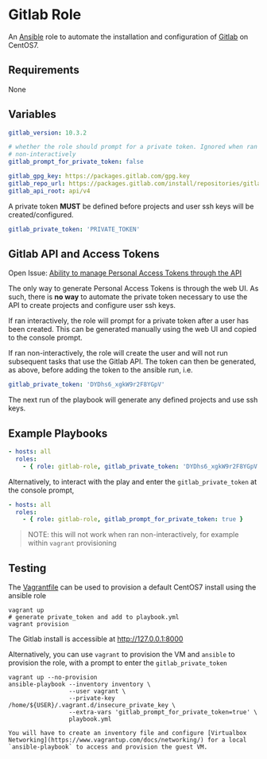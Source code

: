 # Gitlab Role

An [Ansible](https://www.ansible.com/) role to automate the installation and
configuration of [Gitlab](https://gitlab.com/) on CentOS7.

## Requirements

None

## Variables

```yaml
gitlab_version: 10.3.2

# whether the role should prompt for a private token. Ignored when ran
# non-interactively
gitlab_prompt_for_private_token: false

gitlab_gpg_key: https://packages.gitlab.com/gpg.key
gitlab_repo_url: https://packages.gitlab.com/install/repositories/gitlab/gitlab-ce/config_file.repo?os=centos&dist=7
gitlab_api_root: api/v4
```

A private token **MUST** be defined before projects and user ssh keys will be
created/configured.

```yaml
gitlab_private_token: 'PRIVATE_TOKEN'
```

## Gitlab API and Access Tokens

Open Issue: [Ability to manage Personal Access Tokens through the API](https://gitlab.com/gitlab-org/gitlab-ce/issues/27954)

The only way to generate Personal Access Tokens is through the web UI. As such,
there is **no way** to automate the private token necessary to use the API to
create projects and configure user ssh keys.

If ran interactively, the role will prompt for a private token after a
user has been created. This can be generated manually using the web UI
and copied to the console prompt.

If ran non-interactively, the role will create the user and will not run
subsequent tasks that use the Gitlab API. The token can then be
generated, as above, before adding the token to the ansible run, i.e.

```yaml
gitlab_private_token: 'DYDhs6_xgkW9r2F8YGpV'
```

The next run of the playbook will generate any defined projects and use ssh
keys.

## Example Playbooks

```yaml
- hosts: all
  roles:
    - { role: gitlab-role, gitlab_private_token: 'DYDhs6_xgkW9r2F8YGpV' }
```

Alternatively, to interact with the play and enter the `gitlab_private_token`
at the console prompt,

```yaml
- hosts: all
  roles:
    - { role: gitlab-role, gitlab_prompt_for_private_token: true }
```

> NOTE: this will not work when ran non-interactively, for example within
> `vagrant` provisioning

## Testing

The [Vagrantfile](https://www.vagrantup.com/) can be used to provision a
default CentOS7 install using the ansible role

```console
vagrant up
# generate private_token and add to playbook.yml
vagrant provision
```

The Gitlab install is accessible at http://127.0.0.1:8000

Alternatively, you can use `vagrant` to provision the VM and `ansible` to
provision the role, with a prompt to enter the `gitlab_private_token`

```console
vagrant up --no-provision
ansible-playbook --inventory inventory \
                 --user vagrant \
                 --private-key /home/${USER}/.vagrant.d/insecure_private_key \
                 --extra-vars 'gitlab_prompt_for_private_token=true' \
                 playbook.yml

You will have to create an inventory file and configure [Virtualbox
Networking](https://www.vagrantup.com/docs/networking/) for a local
`ansible-playbook` to access and provision the guest VM.
